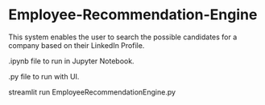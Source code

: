 # Employee-Recommendation-Engine
This system enables the user to search the possible candidates for a company based on their LinkedIn Profile.

.ipynb file to run in Jupyter Notebook.

.py file to run with UI.

streamlit run EmployeeRecommendationEngine.py
